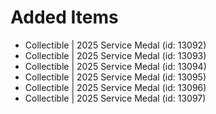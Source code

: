 # Added Items

* Collectible | 2025 Service Medal (id: 13092)
* Collectible | 2025 Service Medal (id: 13093)
* Collectible | 2025 Service Medal (id: 13094)
* Collectible | 2025 Service Medal (id: 13095)
* Collectible | 2025 Service Medal (id: 13096)
* Collectible | 2025 Service Medal (id: 13097)

